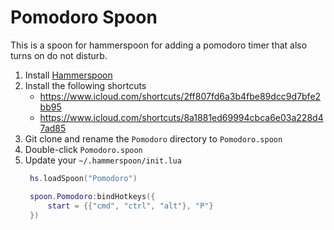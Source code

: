# Pomodoro Spoon

This is a spoon for hammerspoon for adding a pomodoro timer that also turns on do not disturb.

1. Install [Hammerspoon](https://www.hammerspoon.org/)
2. Install the following shortcuts
   - https://www.icloud.com/shortcuts/2ff807fd6a3b4fbe89dcc9d7bfe2bb95
   - https://www.icloud.com/shortcuts/8a1881ed69994cbca6e03a228d47ad85
3. Git clone and rename the `Pomodoro` directory to `Pomodoro.spoon`
4. Double-click `Pomodoro.spoon`
5. Update your `~/.hammerspoon/init.lua`
   ```lua
    hs.loadSpoon("Pomodoro")

    spoon.Pomodoro:bindHotkeys({
        start = {{"cmd", "ctrl", "alt"}, "P"}
    })
   ```
